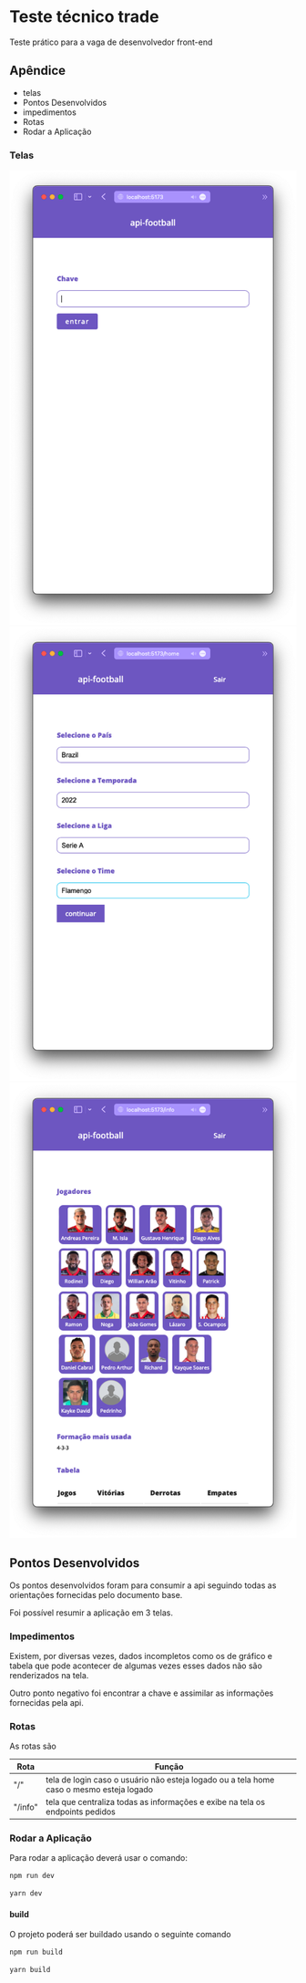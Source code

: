 # Teste técnico trade

Teste prático para a vaga de desenvolvedor front-end

## Apêndice

- telas
- Pontos Desenvolvidos
- impedimentos
- Rotas
- Rodar a Aplicação

### Telas

![login](./src/assets/login.png)
![input](./src/assets/input.png)
![info](./src/assets/info.png)

## Pontos Desenvolvidos

Os pontos desenvolvidos foram para consumir a api seguindo todas as orientações fornecidas pelo documento base.

Foi possível resumir a aplicação em 3 telas.

### Impedimentos

Existem, por diversas vezes, dados incompletos como os de gráfico e tabela que pode acontecer de algumas vezes esses dados não são renderizados na tela.

Outro ponto negativo foi encontrar a chave e assimilar as informações fornecidas pela api.

### Rotas

As rotas são

| Rota    | Função                                                                                   |
| ------- | ---------------------------------------------------------------------------------------- |
| "/"     | tela de login caso o usuário não esteja logado ou a tela home caso o mesmo esteja logado |
| "/info" | tela que centraliza todas as informações e exibe na tela os endpoints pedidos            |

### Rodar a Aplicação

Para rodar a aplicação deverá usar o comando:

```bash
npm run dev
```

```bash
yarn dev
```

#### build

O projeto poderá ser buildado usando o seguinte comando

```bash
npm run build
```

```bash
yarn build
```

